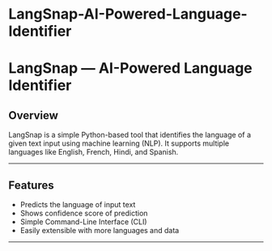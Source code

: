 # LangSnap-AI-Powered-Language-Identifier

# LangSnap — AI-Powered Language Identifier

## Overview
LangSnap is a simple Python-based tool that identifies the language of a given text input using machine learning (NLP). It supports multiple languages like English, French, Hindi, and Spanish.

---

## Features
- Predicts the language of input text
- Shows confidence score of prediction
- Simple Command-Line Interface (CLI)
- Easily extensible with more languages and data

---

